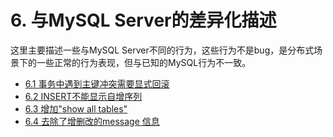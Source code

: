 # 6. 与MySQL Server的差异化描述
这里主要描述一些与MySQL Server不同的行为，这些行为不是bug，是分布式场景下的一些正常的行为表现，但与已知的MySQL行为不一致。

* [6.1 事务中遇到主键冲突需要显式回滚](6.1_need_rollback.md)
* [6.2 INSERT不能显示自增序列](6.2_insert_sequence.md)
* [6.3 增加"show all tables"](6.3_add_show_all_tables.md)
* [6.4 去除了增删改的message 信息](6.4_remove_message.md)
	
